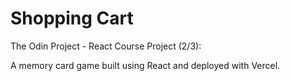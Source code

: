 # Shopping Cart

The Odin Project - React Course Project (2/3):

A memory card game built using React and deployed with Vercel.
